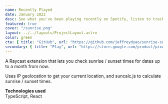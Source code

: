 ```yaml
---
name: Recently Played
date: January 2022
desc: See what you've been playing recently on Spotify, listen to track previews and match songs to Apple Music.
featured: true
cover: "/sunrise.png"
layout: ../../layouts/ProjectLayout.astro
color: green
cta: { title: "GitHub", url: "https://github.com/jeffreydyao/sunrise-sunset-times" }
secondary: { title: "Play", url: "https://store.google.com/product/pixel_6?pli=1" }
---
```


A Raycast extension that lets you check sunrise / sunset times for dates up to a month from now.

Uses IP geolocation to get your current location, and suncalc.js to calculate sunrise / sunset times.

**Technologies used**  
TypeScript, React
